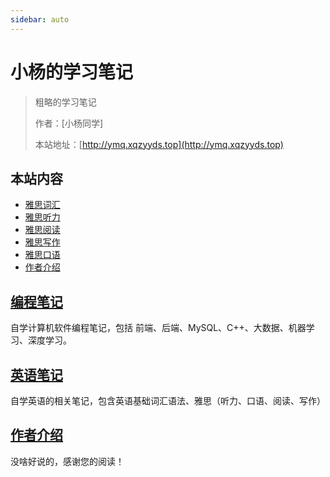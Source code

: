 ```yaml
---
sidebar: auto
---
```


# 小杨的学习笔记

> 粗略的学习笔记
>
> 作者：[小杨同学]
>
> 本站地址：[http://ymq.xqzyyds.top](http://ymq.xqzyyds.top)

## 本站内容

- [雅思词汇](/雅思/词汇.md)
- [雅思听力](/雅思/听力.md)
- [雅思阅读](/雅思/阅读.md)
- [雅思写作](/雅思/写作.md)
- [雅思口语](/雅思/口语.md)
- [作者介绍](/作者)

## [编程笔记](/编程词典)

自学计算机软件编程笔记，包括 前端、后端、MySQL、C++、大数据、机器学习、深度学习。

## [英语笔记](/编程词典)

自学英语的相关笔记，包含英语基础词汇语法、雅思（听力、口语、阅读、写作）

## [作者介绍](/作者)

没啥好说的，感谢您的阅读！
